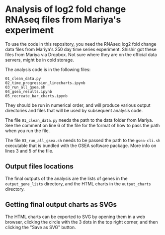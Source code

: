 # Analysis of log2 fold change RNAseq files from Mariya's experiment

To use the code in this repository, you need the RNAseq log2 fold change data files from Mariya's 250 day time series experiment. Shishir got these files from Mariya via Dropbox. Not sure where they are on the official data servers, might be in cold storage.

The analysis code is in the following files:

```
01_clean_data.py
02_time_progression_linecharts.ipynb
03_run_all_gsea.sh
04_gsea_results.ipynb
05_recreate_bar_charts.ipynb
```

They should be run in numerical order, and will produce various output directories and files that will be used by subsequent analysis code.

The file `01_clean_data.py` needs the path to the data folder from Mariya. See the comment on line 6 of the file for the format of how to pass the path when you run the file.

The file `03_run_all_gsea.sh` needs to be passed the path to the `gsea-cli.sh` executable that is bundled with the GSEA software package. More info on lines 3 and 5 of the file.

## Output files locations

The final outputs of the analysis are the lists of genes in the `output_gene_lists` directory, and the HTML charts in the `output_charts` directory.

## Getting final output charts as SVGs

The HTML charts can be exported to SVG by opening them in a web browser, clicking the circle with the 3 dots in the top right corner, and then clicking the "Save as SVG" button.
